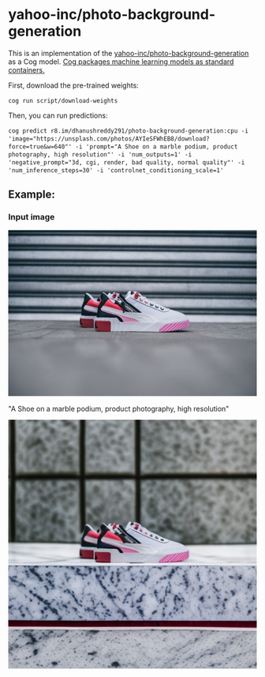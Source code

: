 # yahoo-inc/photo-background-generation

This is an implementation of the [yahoo-inc/photo-background-generation](https://huggingface.co/yahoo-inc/photo-background-generation) as a Cog model. [Cog packages machine learning models as standard containers.](https://github.com/replicate/cog)

First, download the pre-trained weights:

    cog run script/download-weights

Then, you can run predictions:

    cog predict r8.im/dhanushreddy291/photo-background-generation:cpu -i 'image="https://unsplash.com/photos/AYIeSFWhEB8/download?force=true&w=640"' -i 'prompt="A Shoe on a marble podium, product photography, high resolution"' -i 'num_outputs=1' -i 'negative_prompt="3d, cgi, render, bad quality, normal quality"' -i 'num_inference_steps=30' -i 'controlnet_conditioning_scale=1'

## Example:

### Input image
![Input Image](input.png)

"A Shoe on a marble podium, product photography, high resolution"

![A Shoe on a marble podium, product photography, high resolution](out-0.png)